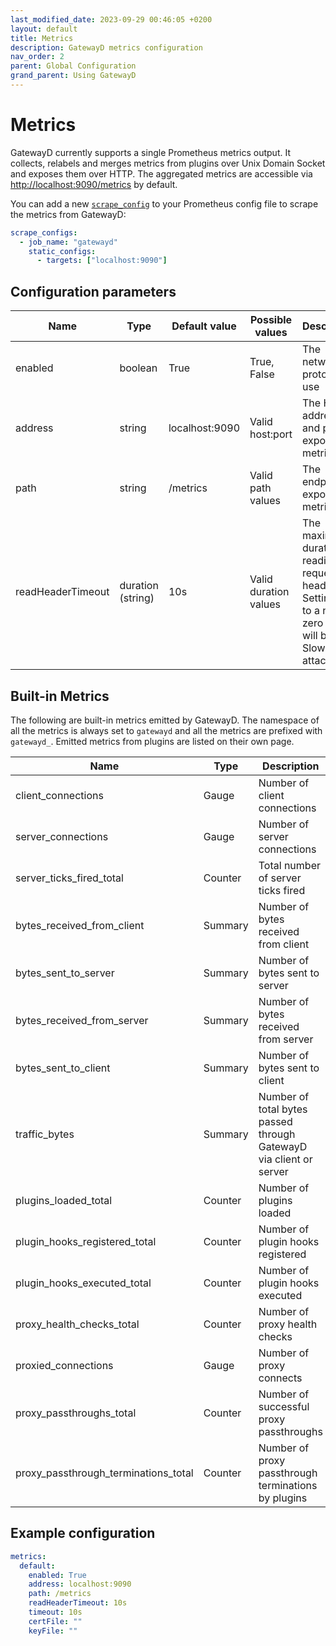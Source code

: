```yaml
---
last_modified_date: 2023-09-29 00:46:05 +0200
layout: default
title: Metrics
description: GatewayD metrics configuration
nav_order: 2
parent: Global Configuration
grand_parent: Using GatewayD
---
```


# Metrics

GatewayD currently supports a single Prometheus metrics output. It collects, relabels and merges metrics from plugins over Unix Domain Socket and exposes them over HTTP. The aggregated metrics are accessible via [http://localhost:9090/metrics](http://localhost:9090/metrics) by default.

You can add a new [`scrape_config`](https://prometheus.io/docs/prometheus/latest/configuration/configuration/#scrape_config) to your Prometheus config file to scrape the metrics from GatewayD:

```yaml
scrape_configs:
  - job_name: "gatewayd"
    static_configs:
      - targets: ["localhost:9090"]
```

## Configuration parameters

| Name              | Type              | Default value  | Possible values       | Description                                                                                                          |
| ----------------- | ----------------- | -------------- | --------------------- | -------------------------------------------------------------------------------------------------------------------- |
| enabled           | boolean           | True           | True, False           | The network protocol to use                                                                                          |
| address           | string            | localhost:9090 | Valid host:port       | The HTTP address and port to expose metrics on                                                                       |
| path              | string            | /metrics       | Valid path values     | The endpoint to expose metrics on                                                                                    |
| readHeaderTimeout | duration (string) | 10s            | Valid duration values | The maximum duration for reading the request headers. Setting this to a non-zero value will block Slowloris attacks. |

## Built-in Metrics

The following are built-in metrics emitted by GatewayD. The namespace of all the metrics is always set to `gatewayd` and all the metrics are prefixed with `gatewayd_`. Emitted metrics from plugins are listed on their own page.

| Name                                 | Type    | Description                                                        |
| ------------------------------------ | ------- | ------------------------------------------------------------------ |
| client_connections                   | Gauge   | Number of client connections                                       |
| server_connections                   | Gauge   | Number of server connections                                       |
| server_ticks_fired_total             | Counter | Total number of server ticks fired                                 |
| bytes_received_from_client           | Summary | Number of bytes received from client                               |
| bytes_sent_to_server                 | Summary | Number of bytes sent to server                                     |
| bytes_received_from_server           | Summary | Number of bytes received from server                               |
| bytes_sent_to_client                 | Summary | Number of bytes sent to client                                     |
| traffic_bytes                        | Summary | Number of total bytes passed through GatewayD via client or server |
| plugins_loaded_total                 | Counter | Number of plugins loaded                                           |
| plugin_hooks_registered_total        | Counter | Number of plugin hooks registered                                  |
| plugin_hooks_executed_total          | Counter | Number of plugin hooks executed                                    |
| proxy_health_checks_total            | Counter | Number of proxy health checks                                      |
| proxied_connections                  | Gauge   | Number of proxy connects                                           |
| proxy_passthroughs_total             | Counter | Number of successful proxy passthroughs                            |
| proxy_passthrough_terminations_total | Counter | Number of proxy passthrough terminations by plugins                |

## Example configuration

```yaml
metrics:
  default:
    enabled: True
    address: localhost:9090
    path: /metrics
    readHeaderTimeout: 10s
    timeout: 10s
    certFile: ""
    keyFile: ""
```
